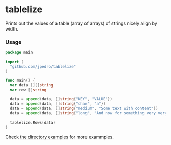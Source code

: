 # tablelize

Prints out the values of a table (array of arrays) of strings nicely align by
width.


### Usage

```go
package main

import (
  "github.com/jpedro/tablelize"
)

func main() {
  var data [][]string
  var row []string

  data = append(data, []string{"KEY", "VALUE"})
  data = append(data, []string{"char", "a"})
  data = append(data, []string{"medium", "Some text with content"})
  data = append(data, []string{"long", "And now for something very very loooong"})

  tablelize.Rows(data)
}
```

Check [the directory examples](https://github.com/jpedro/tablelize/tree/master/examples)
for more exammples.
